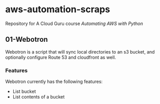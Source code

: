 # aws-automation-scraps

Repository for A Cloud Guru course *Automating AWS with Python*

## 01-Webotron

Webotron is a script that will sync local directories to an s3 bucket, and optionally configure Route 53 and cloudfront as well.



### Features

Webotron currently has the following features:

- List bucket
- List contents of a bucket
